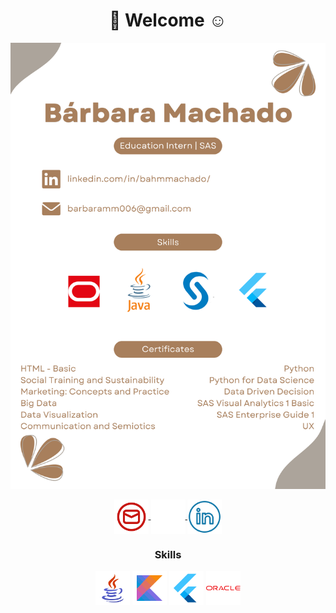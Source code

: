 <h1 align="center"> 👋 Welcome ☺️ </h1>

![Header](./github_infos.png)

<div align="center">
<a href="mailto:barbaramm006@gmail.com" target="_blank">
  <img align="center" src="./email-icon.png" width="55px" height="55px">
	
<a href="https://github.com/bahmmachado" target="_blank">
  <img align="center" src="./github-icon.png" width="55px" height="55px">
</a>
	
<a href="https://www.linkedin.com/in/bahmmachado/" target="_blank">
  <img align="center" src="./linkedin-icon.png" width="55px" height="55px">
	</a>	
</div>

<h3 align="center"> Skills </h3>

<div align="center">
	<img height="55" width="55" src="./java-icon.png" alt="Java" title="Java" />
	<img height="55" width="55" src="./kotlin-icon.png" alt="Kotlin" title="Kotlin" />
	<img height="55" width="55" src="./flutter-icon.png" alt="Flutter" title="Flutter" />
	<img height="55" width="55" src="./oracle-icon.png" alt="Oracle" title="Oracle" />
</div>
